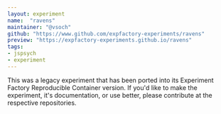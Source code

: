 ```yaml
---
layout: experiment
name:  "ravens"
maintainer: "@vsoch"
github: "https://www.github.com/expfactory-experiments/ravens"
preview: "https://expfactory-experiments.github.io/ravens"
tags:
- jspsych
- experiment
---
```


This was a legacy experiment that has been ported into its Experiment Factory Reproducible Container version. If you'd like to make the experiment, it's documentation, or use better, please contribute at the respective repositories.

